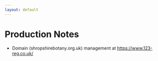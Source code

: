 ```yaml
---
layout: default
---
```

# Production Notes

* Domain (shropshirebotany.org.uk) management at <https://www.123-reg.co.uk/>
